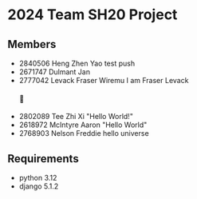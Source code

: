 # 2024 Team SH20 Project

## Members

- 2840506 Heng Zhen Yao test push
- 2671747 Dulmant Jan
- 2777042 Levack Fraser Wiremu I am Fraser Levack <h4> 🦈 </h4>
- 2802089 Tee Zhi Xi "Hello World!"
- 2618972 McIntyre Aaron "Hello World"
- 2768903 Nelson Freddie hello universe

## Requirements

- python 3.12
- django 5.1.2
